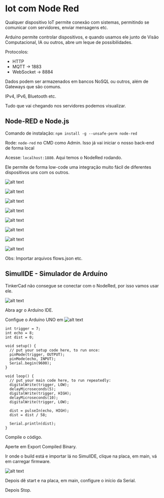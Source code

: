 # Iot com Node Red
Qualquer dispositivo IoT permite conexão com sistemas, permitindo se comunicar com servidores, enviar mensagens etc.  
  
Arduíno permite controlar dispositivos, e quando usamos ele junto de Visão Computacional, IA ou outros, abre um leque de possibilidades.  
  
Protocolos:
* HTTP
* MQTT -> 1883
* WebSocket -> 8884
  
Dados podem ser armazenados em bancos NoSQL ou outros, além de Gateways que são comuns.  
  
IPv4, IPv6, Bluetooth etc.  
  
Tudo que vai chegando nos servidores podemos visualizar.  
  
## Node-RED e Node.js

Comando de instalação: `npm install -g --unsafe-perm node-red`  
  
Rode: `node-red` no CMD como Admin. Isso já vai iniciar o nosso back-end de forma local
  
Acesse: `localhost:1880`. Aqui temos o NodeRed rodando.
  
Ele permite de forma low-code uma integração muito fácil de diferentes dispositivos uns com os outros.  

![alt text](img_teste.png)

![alt text](img_teste_http.png)

![alt text](img_teste_json.png)

![alt text](img_teste_change.png)

![alt text](img_teste_dashboard.png)

![alt text](img_dashboard.png)

![alt text](img_dashboard_view.png)

![alt text](img_export_flow)

Obs: Importar arquivos flows.json etc.  

## SimulIDE - Simulador de Arduíno
TinkerCad não consegue se conectar com o NodeRed, por isso vamos usar ele.  
  
![alt text](img_simulide.png)
  
Abra agr o Arduíno IDE.  

Configue o Arduíno UNO em ![alt text](img_arduinoIDE.png)

```
int trigger = 7;
int echo = 8;
int dist = 0;

void setup() {
  // put your setup code here, to run once:
  pinMode(trigger, OUTPUT);
  pinMode(echo, INPUT);
  Serial.begin(9600);
}

void loop() {
  // put your main code here, to run repeatedly:
  digitalWrite(trigger, LOW);
  delayMicroseconds(5);
  digitalWrite(trigger, HIGH);
  delayMicroseconds(10);
  digitalWrite(trigger, LOW);
  
  dist = pulseIn(echo, HIGH);
  dist = dist / 58;

  Serial.println(dist);
}
```
  
Compile o código.  
  
Aperte em Export Compiled Binary.  
  
Ir onde o build está e importar lá no SimulIDE, clique na placa, em main, vá em carregar firmware.

![alt text](import_binary.png)

Depois dê start e na placa, em main, configure o início da Serial.  
  
Depois Stop.  
  
